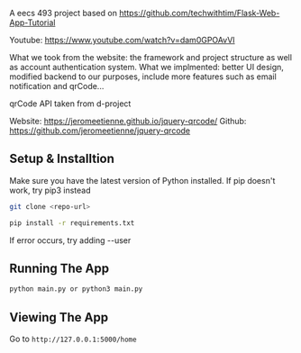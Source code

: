 A eecs 493 project based on https://github.com/techwithtim/Flask-Web-App-Tutorial

Youtube: https://www.youtube.com/watch?v=dam0GPOAvVI

What we took from the website: the framework and project structure as well as account authentication system.
What we implmented: better UI design, modified backend to our purposes, include more features such as email notification and qrCode...

qrCode API taken from d-project

Website: https://jeromeetienne.github.io/jquery-qrcode/
Github: https://github.com/jeromeetienne/jquery-qrcode

## Setup & Installtion
Make sure you have the latest version of Python installed.
If pip doesn't work, try pip3 instead

```bash
git clone <repo-url>
```

```bash
pip install -r requirements.txt
```

If error occurs, try adding --user

## Running The App

```bash
python main.py or python3 main.py
```

## Viewing The App

Go to `http://127.0.0.1:5000/home`